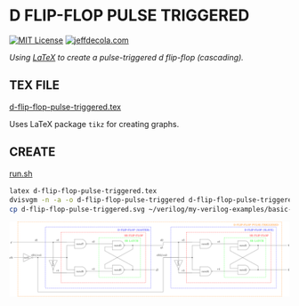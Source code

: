 # D FLIP-FLOP PULSE TRIGGERED

[![MIT License](https://img.shields.io/:license-mit-blue.svg)](https://jeffdecola.mit-license.org)
[![jeffdecola.com](https://img.shields.io/badge/website-jeffdecola.com-blue)](https://jeffdecola.com)

_Using
[LaTeX](https://github.com/JeffDeCola/my-cheat-sheets/tree/master/software/development/languages/latex-cheat-sheet/)
to create a pulse-triggered d flip-flop (cascading)._

## TEX FILE

[d-flip-flop-pulse-triggered.tex](https://github.com/JeffDeCola/my-latex-renders/blob/master/mathematics/applied/electrical-engineering/sequential-logic/d-flip-flop-pulse-triggered/d-flip-flop-pulse-triggered.tex)

Uses LaTeX package `tikz` for creating graphs.

## CREATE

[run.sh](https://github.com/JeffDeCola/my-latex-renders/blob/master/mathematics/applied/electrical-engineering/sequential-logic/d-flip-flop-pulse-triggered/run.sh)

```bash
latex d-flip-flop-pulse-triggered.tex
dvisvgm -n -a -o d-flip-flop-pulse-triggered d-flip-flop-pulse-triggered.dvi
cp d-flip-flop-pulse-triggered.svg ~/verilog/my-verilog-examples/basic-code/sequential-logic/d_flip_flop_pulse_triggered/svgs/.
```

<p align="center">
    <img src="d-flip-flop-pulse-triggered.svg"
    align="middle"
</p>
